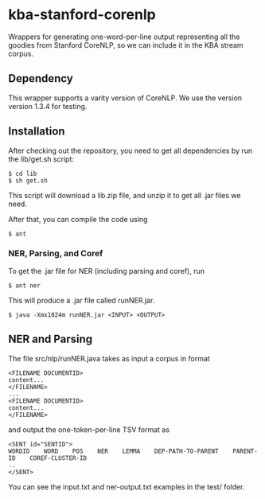 kba-stanford-corenlp
====================

Wrappers for generating one-word-per-line output representing all the goodies from Stanford CoreNLP, so we can include it in the KBA stream corpus.

## Dependency ##

This wrapper supports a varity version of CoreNLP. We use the version version 1.3.4 for testing.

## Installation ##

After checking out the repository, you need to get all dependencies by run the lib/get.sh script:

    $ cd lib
    $ sh get.sh

This script will download a lib.zip file, and unzip it to get all .jar files we need.

After that, you can compile the code using

    $ ant

### NER, Parsing, and Coref

To get the .jar file for NER (including parsing and coref), run

    $ ant ner

This will produce a .jar file called runNER.jar.

    $ java -Xmx1024m runNER.jar <INPUT> <OUTPUT>


## NER and Parsing ##

The file src/nlp/runNER.java takes as input a corpus in format

    <FILENAME DOCUMENTID>
    content...
    </FILENAME>
    ...
    <FILENAME DOCUMENTID>
    content...
    </FILENAME>

and output the one-token-per-line TSV format as

    <SENT id="SENTID">
    WORDID    WORD    POS    NER    LEMMA    DEP-PATH-TO-PARENT    PARENT-ID    COREF-CLUSTER-ID
    ..
    </SENT>

You can see the input.txt and ner-output.txt examples in the test/ folder.